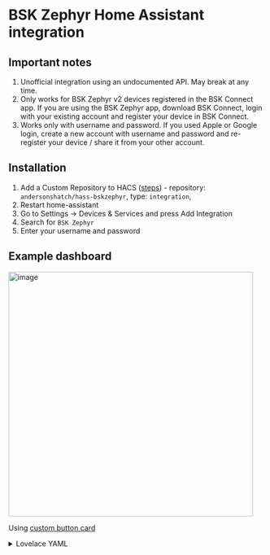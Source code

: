# BSK Zephyr Home Assistant integration

## Important notes
1. Unofficial integration using an undocumented API. May break at any time.
1. Only works for BSK Zephyr v2 devices registered in the BSK Connect app. If you are using the BSK Zephyr app, download BSK Connect, login with your existing account and register your device in BSK Connect.
1. Works only with username and password. If you used Apple or Google login, create a new account with username and password and re-register your device / share it from your other account.

## Installation
1. Add a Custom Repository to HACS ([steps](https://hacs.xyz/docs/faq/custom_repositories)) - repository: `andersonshatch/hass-bskzephyr`, type: `integration`,
1. Restart home-assistant
1. Go to Settings -> Devices & Services and press Add Integration
1. Search for `BSK Zephyr`
1. Enter your username and password

## Example dashboard

<img width="481" alt="image" src="https://github.com/user-attachments/assets/98615435-5192-4581-b76a-a38e4556cf65" />

Using [custom button card](https://github.com/custom-cards/button-card)

<details>
  <summary>Lovelace YAML</summary>

```yaml
type: horizontal-stack
cards:
  - type: custom:button-card
    show_state: true
    show_name: false
    entity: switch.kitchen_power
    state:
      - value: "off"
        color: white
        icon: mdi:fan-off
      - value: "on"
        spin: true
        color: white
        icon: mdi:fan
  - type: custom:button-card
    name: Night
    entity: select.kitchen_fan_speed
    icon: mdi:weather-night
    state:
      - value: night
        color: green
    tap_action:
      action: call-service
      service: select.select_option
      data:
        entity_id: select.kitchen_fan_speed
        option: night
  - type: custom:button-card
    name: Low
    entity: select.kitchen_fan_speed
    icon: mdi:fan-speed-1
    state:
      - value: low
        color: green
    tap_action:
      action: call-service
      service: select.select_option
      data:
        entity_id: select.kitchen_fan_speed
        option: low
  - type: custom:button-card
    name: Medium
    entity: select.kitchen_fan_speed
    icon: mdi:fan-speed-2
    state:
      - value: medium
        color: green
    tap_action:
      action: call-service
      service: select.select_option
      data:
        entity_id: select.kitchen_fan_speed
        option: medium
  - type: custom:button-card
    name: High
    entity: select.kitchen_fan_speed
    icon: mdi:fan-speed-3
    state:
      - value: high
        color: green
    tap_action:
      action: call-service
      service: select.select_option
      data:
        entity_id: select.kitchen_fan_speed
        option: high
```
</details>
